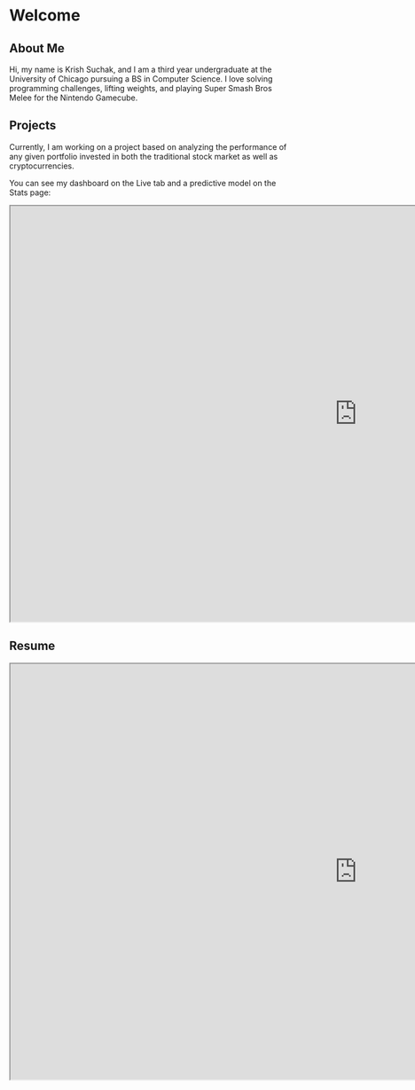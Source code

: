# Welcome

## About Me
Hi, my name is Krish Suchak, and I am a third year undergraduate at the University of Chicago pursuing a BS in Computer Science. I love solving programming challenges, lifting weights, and playing Super Smash Bros Melee for the Nintendo Gamecube.

## Projects
Currently, I am working on a project based on analyzing the performance of any given portfolio invested in both the traditional stock market as well as cryptocurrencies.

You can see my dashboard on the Live tab and a predictive model on the Stats page:
<iframe src="https://docs.google.com/spreadsheets/d/e/2PACX-1vRJMJyDiselLCpo96tmArfdp73Ph_Dxo9mJYRF57Us521tfyMdAcmeIZwCRzWJ_3y1whxBv_F4Xp4TL/pubhtml?gid=0&amp;single=true&amp;widget=true&amp;headers=false" width="1250" height="750"></iframe>


## Resume

<iframe src="https://docs.google.com/document/d/e/2PACX-1vSy-kEC4a7aeNX4uJJEoYjFd6_MUJ2BlFok2w06bzVbTxSlJH95sxh3CpLMdYyY-5_6V0AbQyRmCzaS/pub?embedded=true" width="1250" height="750"></iframe>
